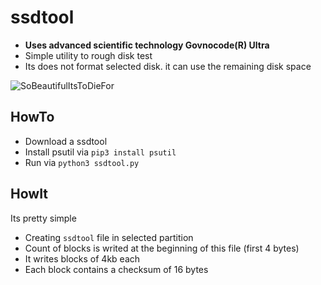 # ssdtool
- **Uses advanced scientific technology Govnocode(R) Ultra**
- Simple utility to rough disk test
- Its does not format selected disk. it can use the remaining disk space
  
![SoBeautifulItsToDieFor](https://github.com/rldv1/ssdtoolpy/assets/118821863/185bbbed-ad36-46eb-9f70-44d7923d7b45)

## HowTo
- Download a ssdtool
- Install psutil via `pip3 install psutil`
- Run via `python3 ssdtool.py`

## HowIt
Its pretty simple
- Creating `ssdtool` file in selected partition
- Count of blocks is writed at the beginning of this file (first 4 bytes)
- It writes blocks of 4kb each
- Each block contains a checksum of 16 bytes
